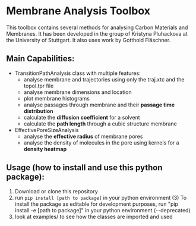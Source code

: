 # Membrane Analysis Toolbox

This toolbox contains several methods for analysing Carbon Materials and Membranes.
It has been developed in the group of Kristyna Pluhackova at the University of Stuttgart.
It also uses work by Gotthold Fläschner.

## Main Capabilities:
- TransitionPathAnalysis class with multiple features:
    - analyse membrane and trajectories using only the traj.xtc and the topol.tpr file
    - analyse membrane dimensions and location
    - plot membrane histograms
    - analyse passages through membrane and their **passage time distribution**
    - calculate the **diffusion coefficient** for a solvent
    - calculate the **path length** through a cubic structure membrane
- EffectivePoreSizeAnalysis
    - analyse the **effective radius** of membrane pores
    - analyse the density of molecules in the pore using kernels for a **density heatmap**


## Usage (how to install and use this python package):

1) Download or clone this repository
2) run ```pip install [path to package]``` in your python environment
(3) To install the package as editable for development purposes, run "pip install -e [path to package]" in your python environment (--deprecated)
4) look at examples/ to see how the classes are imported and used
